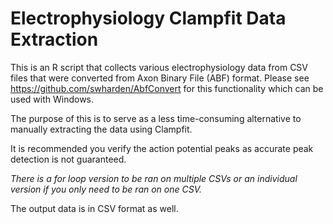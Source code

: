 # Electrophysiology Clampfit Data Extraction

This is an R script that collects various electrophysiology data from CSV files that were converted from Axon Binary File (ABF) format. 
Please see https://github.com/swharden/AbfConvert for this functionality which can be used with Windows.

The purpose of this is to serve as a less time-consuming alternative to manually extracting the data using Clampfit.

It is recommended you verify the action potential peaks as accurate peak detection is not guaranteed.

*There is a for loop version to be ran on multiple CSVs or an individual version if you only need to be ran on one CSV.*

The output data is in CSV format as well.
